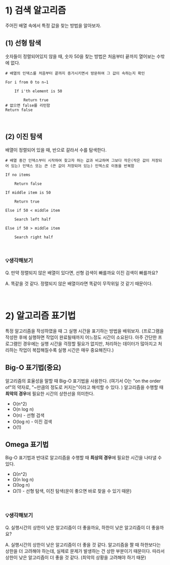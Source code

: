 # 1) 검색 알고리즘
주어진 배열 속에서 특정 값을 찾는 방법을 알아보자. 

## (1) 선형 탐색
숫자들이 정렬되어있지 않을 때, 숫자 50을 찾는 방법은 처음부터 끝까지 열어보는 수밖에 없다. 
```
# 배열의 인덱스를 처음부터 끝까지 증가시키면서 방문하여 그 값이 속하는지 확인

For i from 0 to n–1

    If i'th element is 50

        Return true
# 없으면 false를 리턴함
Return false
```
<br>

## (2) 이진 탐색
배열이 정렬되어 있을 때, 반으로 갈라서 수를 탐색한다. 
```
# 배열 중간 인덱스부터 시작하여 찾고자 하는 값과 비교하며 그보다 작은(작은 값이 저장되어 있는) 인덱스 또는 큰 (큰 값이 저장되어 있는) 인덱스로 이동을 반복함

If no items

    Return false

If middle item is 50

    Return true

Else if 50 < middle item

    Search left half

Else if 50 > middle item

    Search right half
```

<br>

### 💡생각해보기
Q. 만약 정렬되지 않은 배열이 있다면, 선형 검색이 빠를까요 이진 검색이 빠를까요?

A. 똑같을 것 같다. 정렬되지 않은 배열이라면 똑같이 무작위일 것 같기 때문이다. 

<br>

# 2) 알고리즘 표기법
특정 알고리즘을 작성하였을 때 그 실행 시간을 표기하는 방법을 배워보자.
(프로그램을 작성한 후에 실행하면 작업이 완료될때까지 어느정도 시간이 소요된다. 아주 간단한 프로그램인 경우에는 실행 시간을 걱정할 필요가 없지만, 처리하는 데이터가 많아지고 처리하는 작업이 복잡해질수록 실행 시간은 매우 중요해진다.)

## Big-O 표기법(중요)
알고리즘의 효율성을 말할 때 Big-O 표기법을 사용한다.
(여기서 O는 "on the order of"의 약자로, "~만큼의 정도로 커지는"이라고 해석할 수 있다. )
알고리즘을 수행할 때 <b>최악의 경우</b>에 필요한 시간의 상한선을 의미한다.

- O(n^2)
- O(n log n)
- O(n) - 선형 검색
- O(log n) - 이진 검색
- O(1)

## Omega 표기법
Big-O 표기법과 반대로 알고리즘을 수행할 때 <b>최상의 경우</b>에 필요한 시간을 나타낼 수 있다. 

- Ω(n^2)
- Ω(n log n)
- Ω(log n)
- Ω(1) - 선형 탐색, 이진 탐색(운이 좋으면 바로 찾을 수 있기 때문)

<br>

### 💡생각해보기
Q. 실행시간의 상한이 낮은 알고리즘이 더 좋을까요, 하한이 낮은 알고리즘이 더 좋을까요?

A. 실행시간의 상한이 낮은 알고리즘이 더 좋을 것 같다. 알고리즘을 짤 때 하한보다는 상한을 더 고려해야 하는데, 실제로 문제가 발생하는 건 상한 부분이기 때문이다. 따라서 상한이 낮은 알고리즘이 더 좋을 것 같다. (최악의 상황을 고려해야 하기 때문)